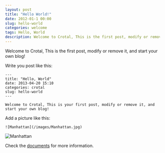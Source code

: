 ```yaml
---
layout: post
title: "Hello World!"
date: 2012-01-1 00:00
slug: hello-world
categories: welcome
tags: Hello, World
description: Welcome to Crotal, This is the first post, modify or remove it, and start your own blog!
---
```


Welcome to Crotal, This is the first post, modify or remove it, and start your own blog!

Write you post like this:

    ---
    title: "Hello, World"
    date: 2013-04-20 15:10
    categories: crotal
    slug: hello-world
    ---

    Welcome to Crotal, This is your first post, modify or remove it, and start your own blog!

Add a picture like this:

    ![Manhattan](/images/Manhattan.jpg)

![Manhattan](/images/Manhattan.jpg)

Check the <a href="http://crotal.org/docs/" target="_blank">documents</a> for more information.
